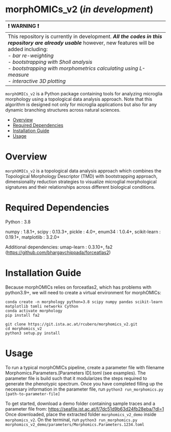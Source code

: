 # morphOMICs_v2 (*in development*)

| ❗ WARNING ❗  |
|:------------------|
| This repository is currently in development. ***All the codes in this repository are already usable*** however, new features will be added including: </br> - *bar re-weighting*  </br> - *bootstrapping with Sholl analysis* </br> - *bootstrapping with morphometrics calculating using L-measure* </br> - *interactive 3D plotting* |



`morphOMICs_v2` is a Python package containing tools for analyzing microglia morphology using a topological data analysis approach. Note that this algorithm is designed not only for microglia applications but also for any dynamic branching structures across natural sciences.

- [Overview](#overview)
- [Required Dependencies](#required-dependencies)
- [Installation Guide](#installation-guide)
- [Usage](#usage)

# Overview
`morphOMICs_v2` is a topological data analysis approach which combines the Topological Morphology Descriptor (TMD) with bootstrapping approach, dimensionality reduction strategies to visualize microglial morphological signatures and their relationships across different biological conditions.


# Required Dependencies
Python : 3.8

numpy : 1.8.1+, scipy : 0.13.3+, pickle : 4.0+, enum34 : 1.0.4+, scikit-learn : 0.19.1+, matplotlib : 3.2.0+

Additional dependencies:
umap-learn : 0.3.10+, fa2 (https://github.com/bhargavchippada/forceatlas2)

# Installation Guide
Because morphOMICs relies on forceatlas2, which has problems with python3.9+, we will need to create a virtual environment for morphOMICs:

```
conda create -n morphology python=3.8 scipy numpy pandas scikit-learn matplotlib tomli networkx Cython
conda activate morphology
pip install fa2

git clone https://git.ista.ac.at/rcubero/morphomics_v2.git
cd morphomics_v2
python3 setup.py install
```

# Usage
To run a typical morphOMICs pipeline, create a parameter file with filename Morphomics.Parameters.[Parameters ID].toml (see examples).
The parameter file is build such that it modularizes the steps required to generate the phenotypic spectrum.
Once you have completed filling up the necessary information in the parameter file, run 
`python3 run_morphomics.py [path-to-parameter-file]`

To get started, download a demo folder containing sample traces and a parameter file from:
https://seafile.ist.ac.at/f/7dc51d9b63d24fb28eba/?dl=1
Once downloaded, place the extracted folder `morphomics_v2_demo` inside `morphomics_v2`.
On the terminal, run
`python3 run_morphomics.py morphomics_v2_demo/parameters/Morphomics.Parameters.1234.toml`

<!-- 
The easiest way to navigate through `MorphOMICs` is to run the `Morphomics_demo notebook`:
  - download `demo.zip` from https://seafile.ist.ac.at/f/eb13e707041749269ff9/?dl=1
  - unzip `demo.zip`
  - `cd demo`
  - `jupyter notebook`
  - Copy the url it generates, it looks something like this: `http://127.0.0.1:8888/?token=a4d016c37e162499e17b2993e69073fac0018bd9a779b762`
  - Open it in your browser
  - Then open `Morphomics_demo.ipynb` -->
